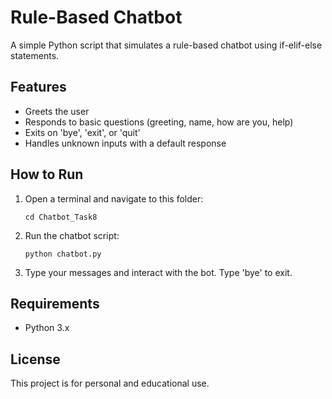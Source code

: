 # Rule-Based Chatbot

A simple Python script that simulates a rule-based chatbot using if-elif-else statements.

## Features
- Greets the user
- Responds to basic questions (greeting, name, how are you, help)
- Exits on 'bye', 'exit', or 'quit'
- Handles unknown inputs with a default response

## How to Run
1. Open a terminal and navigate to this folder:
   ```
   cd Chatbot_Task8
   ```
2. Run the chatbot script:
   ```
   python chatbot.py
   ```
3. Type your messages and interact with the bot. Type 'bye' to exit.

## Requirements
- Python 3.x

## License
This project is for personal and educational use.

